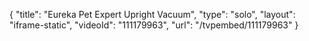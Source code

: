 {
    "title": "Eureka Pet Expert Upright Vacuum",
    "type": "solo",
    "layout": "iframe-static",
    "videoId": "111179963",
    "url": "\/tvpembed\/111179963"
}